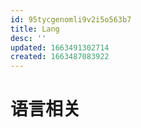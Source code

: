```yaml
---
id: 95tycgenomli9v2i5o563b7
title: Lang
desc: ''
updated: 1663491302714
created: 1663487083922
---
```


# 语言相关